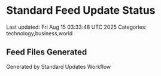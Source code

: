 # Standard Feed Update Status
Last updated: Fri Aug 15 03:33:48 UTC 2025
Categories: technology,business,world

## Feed Files Generated

Generated by Standard Updates Workflow
